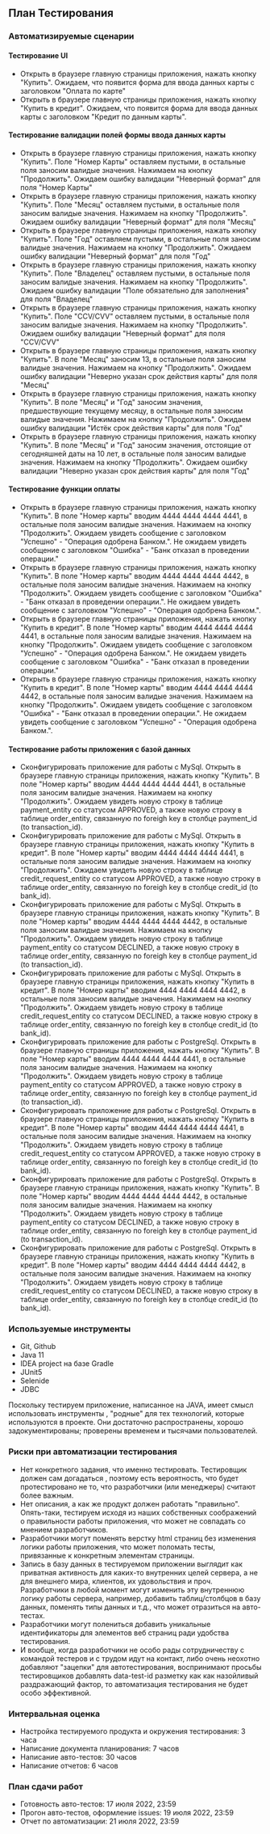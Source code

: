 ##  План Тестирования
### Автоматизируемые сценарии
#### Тестирование UI
* Открыть в браузере главную страницы приложения, нажать кнопку "Купить". Ожидаем, что появится форма для ввода данных карты с заголовком "Оплата по карте"
* Открыть в браузере главную страницы приложения, нажать кнопку "Купить в кредит". Ожидаем, что появится форма для ввода данных карты с заголовком "Кредит по данным карты".
#### Тестирование валидации полей формы ввода данных карты
* Открыть в браузере главную страницы приложения, нажать кнопку "Купить". Поле "Номер Карты" оставляем пустыми, в остальные поля заносим валидые значения. Нажимаем на кнопку "Продолжить". Ожидаем ошибку валидации "Неверный формат" для поля "Номер Карты"
* Открыть в браузере главную страницы приложения, нажать кнопку "Купить". Поле "Месяц" оставляем пустыми, в остальные поля заносим валидые значения. Нажимаем на кнопку "Продолжить". Ожидаем ошибку валидации "Неверный формат" для поля "Месяц"
* Открыть в браузере главную страницы приложения, нажать кнопку "Купить". Поле "Год" оставляем пустыми, в остальные поля заносим валидые значения. Нажимаем на кнопку "Продолжить". Ожидаем ошибку валидации "Неверный формат" для поля "Год"
* Открыть в браузере главную страницы приложения, нажать кнопку "Купить". Поле "Владелец" оставляем пустыми, в остальные поля заносим валидые значения. Нажимаем на кнопку "Продолжить". Ожидаем ошибку валидации "Поле обязательно для заполнения" для поля "Владелец"
* Открыть в браузере главную страницы приложения, нажать кнопку "Купить". Поле "CCV/CVV" оставляем пустыми, в остальные поля заносим валидые значения. Нажимаем на кнопку "Продолжить". Ожидаем ошибку валидации "Неверный формат" для поля "CCV/CVV"
* Открыть в браузере главную страницы приложения, нажать кнопку "Купить". В поле "Месяц" заносим 13, в остальные поля заносим валидые значения. Нажимаем на кнопку "Продолжить". Ожидаем ошибку валидации "Неверно указан срок действия карты" для поля "Месяц"
* Открыть в браузере главную страницы приложения, нажать кнопку "Купить". В поле "Месяц" и "Год" заносим значения, предшествующие текущему месяцу, в остальные поля заносим валидые значения. Нажимаем на кнопку "Продолжить". Ожидаем ошибку валидации "Истёк срок действия карты" для поля "Год"
* Открыть в браузере главную страницы приложения, нажать кнопку "Купить". В поле "Месяц" и "Год" заносим значения, отстоящие от сегодняшней даты на 10 лет, в остальные поля заносим валидые значения. Нажимаем на кнопку "Продолжить". Ожидаем ошибку валидации "Неверно указан срок действия карты" для поля "Год"

 #### Тестирование функции оплаты
* Открыть в браузере главную страницы приложения, нажать кнопку "Купить". В поле "Номер карты" вводим 4444 4444 4444 4441, в остальные поля заносим валидые значения. Нажимаем на кнопку "Продолжить". Ожидаем увидеть сообщение с заголовком "Успешно" - "Операция одобрена Банком.". Не ожидаем увидеть сообщение с заголовком "Ошибка" - "Банк отказал в проведении операции." 
* Открыть в браузере главную страницы приложения, нажать кнопку "Купить". В поле "Номер карты" вводим 4444 4444 4444 4442, в остальные поля заносим валидые значения. Нажимаем на кнопку "Продолжить". Ожидаем увидеть сообщение с заголовком "Ошибка" - "Банк отказал в проведении операции.". Не ожидаем увидеть сообщение с заголовком "Успешно" - "Операция одобрена Банком.".  
* Открыть в браузере главную страницы приложения, нажать кнопку "Купить в кредит". В поле "Номер карты" вводим 4444 4444 4444 4441, в остальные поля заносим валидые значения. Нажимаем на кнопку "Продолжить". Ожидаем увидеть сообщение с заголовком "Успешно" - "Операция одобрена Банком.". Не ожидаем увидеть сообщение с заголовком "Ошибка" - "Банк отказал в проведении операции."
* Открыть в браузере главную страницы приложения, нажать кнопку "Купить в кредит". В поле "Номер карты" вводим 4444 4444 4444 4442, в остальные поля заносим валидые значения. Нажимаем на кнопку "Продолжить". Ожидаем увидеть сообщение с заголовком "Ошибка" - "Банк отказал в проведении операции.". Не ожидаем увидеть сообщение с заголовком "Успешно" - "Операция одобрена Банком.".  

#### Тестирование работы приложения с базой данных
* Сконфигурировать приложение для работы с MySql. Открыть в браузере главную страницы приложения, нажать кнопку "Купить". В поле "Номер карты" вводим 4444 4444 4444 4441, в остальные поля заносим валидые значения. Нажимаем на кнопку "Продолжить". Ожидаем увидеть новую строку в таблице payment_entity со статусом APPROVED, а также новую строку в таблице order_entity, связанную по foreigh key в столбце payment_id (to transaction_id).
* Сконфигурировать приложение для работы с MySql. Открыть в браузере главную страницы приложения, нажать кнопку "Купить в кредит". В поле "Номер карты" вводим 4444 4444 4444 4441, в остальные поля заносим валидые значения. Нажимаем на кнопку "Продолжить". Ожидаем увидеть новую строку в таблице credit_request_entity со статусом APPROVED, а также новую строку в таблице order_entity, связанную по foreigh key в столбце credit_id (to bank_id).
* Сконфигурировать приложение для работы с MySql. Открыть в браузере главную страницы приложения, нажать кнопку "Купить". В поле "Номер карты" вводим 4444 4444 4444 4442, в остальные поля заносим валидые значения. Нажимаем на кнопку "Продолжить". Ожидаем увидеть новую строку в таблице payment_entity со статусом DECLINED, а также новую строку в таблице order_entity, связанную по foreigh key в столбце payment_id (to transaction_id).
* Сконфигурировать приложение для работы с MySql. Открыть в браузере главную страницы приложения, нажать кнопку "Купить в кредит". В поле "Номер карты" вводим 4444 4444 4444 4442, в остальные поля заносим валидые значения. Нажимаем на кнопку "Продолжить". Ожидаем увидеть новую строку в таблице credit_request_entity со статусом DECLINED, а также новую строку в таблице order_entity, связанную по foreigh key в столбце credit_id (to bank_id).
* Сконфигурировать приложение для работы с PostgreSql. Открыть в браузере главную страницы приложения, нажать кнопку "Купить". В поле "Номер карты" вводим 4444 4444 4444 4441, в остальные поля заносим валидые значения. Нажимаем на кнопку "Продолжить". Ожидаем увидеть новую строку в таблице payment_entity со статусом APPROVED, а также новую строку в таблице order_entity, связанную по foreigh key в столбце payment_id (to transaction_id).
* Сконфигурировать приложение для работы с PostgreSql. Открыть в браузере главную страницы приложения, нажать кнопку "Купить в кредит". В поле "Номер карты" вводим 4444 4444 4444 4441, в остальные поля заносим валидые значения. Нажимаем на кнопку "Продолжить". Ожидаем увидеть новую строку в таблице credit_request_entity со статусом APPROVED, а также новую строку в таблице order_entity, связанную по foreigh key в столбце credit_id (to bank_id).
* Сконфигурировать приложение для работы с PostgreSql. Открыть в браузере главную страницы приложения, нажать кнопку "Купить". В поле "Номер карты" вводим 4444 4444 4444 4442, в остальные поля заносим валидые значения. Нажимаем на кнопку "Продолжить". Ожидаем увидеть новую строку в таблице payment_entity со статусом DECLINED, а также новую строку в таблице order_entity, связанную по foreigh key в столбце payment_id (to transaction_id).
* Сконфигурировать приложение для работы с PostgreSql. Открыть в браузере главную страницы приложения, нажать кнопку "Купить в кредит". В поле "Номер карты" вводим 4444 4444 4444 4442, в остальные поля заносим валидые значения. Нажимаем на кнопку "Продолжить". Ожидаем увидеть новую строку в таблице credit_request_entity со статусом DECLINED, а также новую строку в таблице order_entity, связанную по foreigh key в столбце credit_id (to bank_id).

### Используемые инструменты
* Git, Github
* Java 11
* IDEA project на базе Gradle
* JUnit5
* Selenide
* JDBC

Поскольку тестируем приложение, написанное на JAVA, имеет смысл использовать инструменты ,  "родные" для тех технологий, которые используются в проекте. Они достаточно распространены, хорошо задокументированы; проверены временем и тысячами пользователей.

### Риски при автоматизации тестирования
* Нет конкретного задания, что именно тестировать. Тестировщик должен сам догадаться , поэтому есть вероятность, что будет протестировано не то, что разработчики  (или менеджеры) считают более важным.
* Нет описания, а как же продукт должен работать "правильно". Опять-таки, тестируем исходя из наших собственных соображений о правильности работы приложения, что может не совпадать со мнением разработчиков.
* Разработчики могут поменять верстку html страниц без изменения логики работы приложения, что может поломать тесты, привязанные к конкретным элементам страницы.
* Запись в базу данных в тестируемом приложении выглядит как приватная активность для каких-то внутренних целей сервера, а не для внешнего мира, клиентов, их удовольствия  и проч. Разработчики в любой момент могут изменить эту внутреннюю логику работы сервера, например, добавить таблиц/столбцов в базу данных, поменять типы данных и т.д., что может отразиться на авто-тестах.
* Разработчики могут полениться добавить уникальные идентификаторы для элементов веб страниц ради удобства тестирования.
* И вообще, когда разработчики не особо рады сотрудничеству с командой тестеров и с трудом идут на контакт, либо очень неохотно добавляют "зацепки" для автотестирования, воспринимают просьбы тестировщиков добавлять data-test-id разметку как как назойливый раздражающий фактор, то автоматизация тестирования не будет особо эффективной.

### Интервальная оценка
* Настройка тестируемого продукта и окружения тестирования: 3 часа
* Написание документа планирования: 7 часов
* Написание авто-тестов: 30 часов
* Написание отчетов: 6 часов

### План сдачи работ
* Готовность авто-тестов: 17 июля 2022, 23:59
* Прогон авто-тестов, оформление issues: 19 июля 2022, 23:59
* Отчет по автоматизации: 21 июля 2022, 23:59


